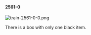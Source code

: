 #### 2561-0
![train-2561-0-0.png](https://github.com/lil-lab/nlvr/raw/master/nlvr/train/images/79/train-2561-0-0.png "train-2561-0-0.png")

There is a box with only one black item.